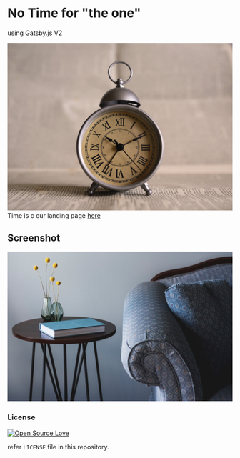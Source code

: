 # No Time for "the one"

using Gatsby.js V2

![Screenshot](./src/assets/img/time.jpg)
Time is c
our landing page [here](https://salon-sassy.netlify.com/)

## Screenshot

![Screenshot](./src/assets/img/banner.jpg)

### License

[![Open Source Love](https://badges.frapsoft.com/os/mit/mit.svg?v=102)](LICENSE)

refer `LICENSE` file in this repository.
